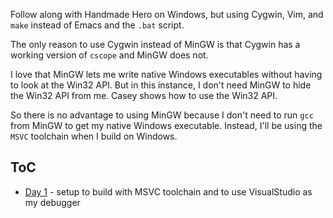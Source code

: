 Follow along with Handmade Hero on Windows, but using Cygwin,
Vim, and `make` instead of Emacs and the `.bat` script.

The only reason to use Cygwin instead of MinGW is that Cygwin has
a working version of `cscope` and MinGW does not.

I love that MinGW lets me write native Windows executables
without having to look at the Win32 API. But in this instance, I
don't need MinGW to hide the Win32 API from me. Casey shows how
to use the Win32 API.

So there is no advantage to using MinGW because I don't need to
run `gcc` from MinGW to get my native Windows executable.
Instead, I'll be using the `MSVC` toolchain when I build on
Windows.

## ToC

- [Day 1](doc/day001.md) - setup to build with MSVC toolchain and
  to use VisualStudio as my debugger
